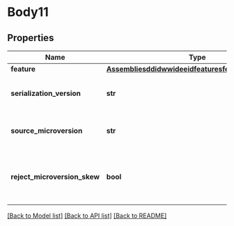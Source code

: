 # Body11

## Properties
Name | Type | Description | Notes
------------ | ------------- | ------------- | -------------
**feature** | [**AssembliesddidwwideeidfeaturesfeatureidfidFeature**](AssembliesddidwwideeidfeaturesfeatureidfidFeature.md) |  | [optional] 
**serialization_version** | **str** | The version of the serialization protocol for features | [optional] 
**source_microversion** | **str** | The document microversion from which the features were extracted | [optional] 
**reject_microversion_skew** | **bool** | If set to true and the element has changed since     sourceMicroversion, return an HTTP Conflict status. | [optional] 

[[Back to Model list]](../README.md#documentation-for-models) [[Back to API list]](../README.md#documentation-for-api-endpoints) [[Back to README]](../README.md)


